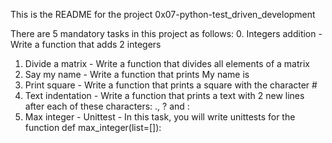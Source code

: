 This is the README for the project 0x07-python-test_driven_development

There are 5 mandatory tasks in this project as follows:
0. Integers addition - Write a function that adds 2 integers
1. Divide a matrix - Write a function that divides all elements of a matrix
2. Say my name - Write a function that prints My name is <first name> <last name>
3. Print square - Write a function that prints a square with the character #
4. Text indentation - Write a function that prints a text with 2 new lines after each of these characters: ., ? and :
5. Max integer - Unittest - In this task, you will write unittests for the function def max_integer(list=[]):
